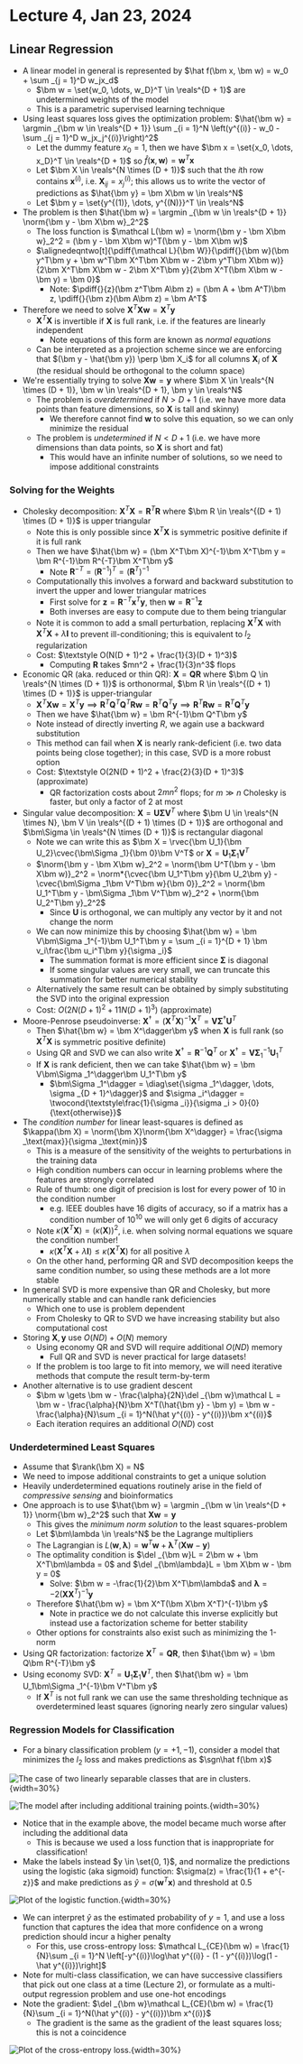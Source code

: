 # Lecture 4, Jan 23, 2024

## Linear Regression

* A linear model in general is represented by $\hat f(\bm x, \bm w) = w_0 + \sum _{j = 1}^D w_jx_d$
	* $\bm w = \set{w_0, \dots, w_D}^T \in \reals^{D + 1}$ are undetermined weights of the model
	* This is a parametric supervised learning technique
* Using least squares loss gives the optimization problem: $\hat{\bm w} = \argmin _{\bm w \in \reals^{D + 1}} \sum _{i = 1}^N \left(y^{(i)} - w_0 - \sum _{j = 1}^D w_jx_j^{(i)}\right)^2$
	* Let the dummy feature $x_0 = 1$, then we have $\bm x = \set{x_0, \dots, x_D}^T \in \reals^{D + 1}$ so $\hat f(\bm x, \bm w) = \bm w^T\bm x$
	* Let $\bm X \in \reals^{N \times (D + 1)}$ such that the $i$th row contains $\bm x^{(i)}$, i.e. $\bm X_{ij} = x_j^{(i)}$; this allows us to write the vector of predictions as $\hat{\bm y} = \bm X\bm w \in \reals^N$
	* Let $\bm y = \set{y^{(1)}, \dots, y^{(N)}}^T \in \reals^N$
* The problem is then $\hat{\bm w} = \argmin _{\bm w \in \reals^{D + 1}} \norm{\bm y - \bm X\bm w}_2^2$
	* The loss function is $\mathcal L(\bm w) = \norm{\bm y - \bm X\bm w}_2^2 = (\bm y - \bm X\bm w)^T(\bm y - \bm X\bm w)$
	* $\alignedeqntwo[t]{\pdiff{\mathcal L}{\bm W}}{\pdiff{}{\bm w}(\bm y^T\bm y + \bm w^T\bm X^T\bm X\bm w - 2\bm y^T\bm X\bm w)}{2\bm X^T\bm X\bm w - 2\bm X^T\bm y}{2\bm X^T(\bm X\bm w - \bm y) = \bm 0}$
		* Note: $\pdiff{}{z}(\bm z^T\bm A\bm z) = (\bm A + \bm A^T)\bm z, \pdiff{}{\bm z}(\bm A\bm z) = \bm A^T$
* Therefore we need to solve $\bm X^T\bm X\bm w = \bm X^T\bm y$
	* $\bm X^T\bm X$ is invertible if $\bm X$ is full rank, i.e. if the features are linearly independent
		* Note equations of this form are known as *normal equations*
	* Can be interpreted as a projection scheme since we are enforcing that $(\bm y - \hat{\bm y}) \perp \bm X_i$ for all columns $\bm X_i$ of $\bm X$ (the residual should be orthogonal to the column space)
* We're essentially trying to solve $\bm X\bm w = \bm y$ where $\bm X \in \reals^{N \times (D + 1)}, \bm w \in \reals^{D + 1}, \bm y \in \reals^N$
	* The problem is *overdetermined* if $N > D + 1$ (i.e. we have more data points than feature dimensions, so $\bm X$ is tall and skinny)
		* We therefore cannot find $\bm w$ to solve this equation, so we can only minimize the residual
	* The problem is *undetermined* if $N < D + 1$ (i.e. we have more dimensions than data points, so $\bm X$ is short and fat)
		* This would have an infinite number of solutions, so we need to impose additional constraints

### Solving for the Weights

* Cholesky decomposition: $\bm X^T\bm X = \bm R^T\bm R$ where $\bm R \in \reals^{(D + 1) \times (D + 1)}$ is upper triangular
	* Note this is only possible since $\bm X^T\bm X$ is symmetric positive definite if it is full rank
	* Then we have $\hat{\bm w} = (\bm X^T\bm X)^{-1}\bm X^T\bm y = \bm R^{-1}\bm R^{-T}\bm X^T\bm y$
		* Note $\bm R^{-T} = (\bm R^{-1})^T = (\bm R^T)^{-1}$
	* Computationally this involves a forward and backward substitution to invert the upper and lower triangular matrices
		* First solve for $\bm z = \bm R^{-T}\bm x^T\bm y$, then $\bm w = \bm R^{-1}\bm z$
		* Both inverses are easy to compute due to them being triangular
	* Note it is common to add a small perturbation, replacing $\bm X^T\bm X$ with $\bm X^T\bm X + \lambda\bm I$ to prevent ill-conditioning; this is equivalent to $l_2$ regularization
	* Cost: $\textstyle O(N(D + 1)^2 + \frac{1}{3}(D + 1)^3)$
		* Computing $\bm R$ takes $mn^2 + \frac{1}{3}n^3$ flops
* Economic QR (aka. reduced or thin QR): $\bm X = \bm Q\bm R$ where $\bm Q \in \reals^{N \times (D + 1)}$ is orthonormal, $\bm R \in \reals^{(D + 1) \times (D + 1)}$ is upper-triangular
	* $\bm X^T\bm X\bm w = \bm X^T\bm y \implies \bm R^T\bm Q^T\bm Q^T\bm R\bm w = \bm R^T\bm Q^T\bm y \implies \bm R^T\bm R\bm w = \bm R^T\bm Q^T\bm y$
	* Then we have $\hat{\bm w} = \bm R^{-1}\bm Q^T\bm y$
	* Note instead of directly inverting $R$, we again use a backward substitution
	* This method can fail when $\bm X$ is nearly rank-deficient (i.e. two data points being close together); in this case, SVD is a more robust option
	* Cost: $\textstyle O(2N(D + 1)^2 + \frac{2}{3}(D + 1)^3)$ (approximate)
		* QR factorization costs about $2mn^2$ flops; for $m \gg n$ Cholesky is faster, but only a factor of 2 at most
* Singular value decomposition: $\bm X = \bm U\bm\Sigma\bm V^T$ where $\bm U \in \reals^{N \times N}, \bm V \in \reals^{(D + 1) \times (D + 1)}$ are orthogonal and $\bm\Sigma \in \reals^{N \times (D + 1)}$ is rectangular diagonal
	* Note we can write this as $\bm X = \rvec{\bm U_1}{\bm U_2}\cvec{\bm\Sigma _1}{\bm 0}\bm V^T$ or $\bm X = \bm U_1\bm\Sigma _1\bm V^T$
	* $\norm{\bm y - \bm X\bm w}_2^2 = \norm{\bm U^T(\bm y - \bm X\bm w)}_2^2 = \norm*{\cvec{\bm U_1^T\bm y}{\bm U_2\bm y} - \cvec{\bm\Sigma _1\bm V^T\bm w}{\bm 0}}_2^2 = \norm{\bm U_1^T\bm y - \bm\Sigma _1\bm V^T\bm w}_2^2 + \norm{\bm U_2^T\bm y}_2^2$
		* Since $\bm U$ is orthogonal, we can multiply any vector by it and not change the norm
	* We can now minimize this by choosing $\hat{\bm w} = \bm V\bm\Sigma _1^{-1}\bm U_1^T\bm y = \sum _{i = 1}^{D + 1} \bm v_i\frac{\bm u_i^T\bm y}{\sigma _i}$
		* The summation format is more efficient since $\bm\Sigma$ is diagonal
		* If some singular values are very small, we can truncate this summation for better numerical stability
	* Alternatively the same result can be obtained by simply substituting the SVD into the original expression
	* Cost: $O(2N(D + 1)^2 + 11N(D + 1)^3)$ (approximate)
* Moore-Penrose pseudoinverse: $\bm X^\dagger = (\bm X^T\bm X)^{-1}\bm X^T = \bm V\bm\Sigma^\dagger\bm U^T$
	* Then $\hat{\bm w} = \bm X^\dagger\bm y$ when $\bm X$ is full rank (so $\bm X^T\bm X$ is symmetric positive definite)
	* Using QR and SVD we can also write $\bm X^\dagger = \bm R^{-1}\bm Q^T$ or $\bm X^\dagger = \bm V\bm\Sigma _1^{-1}\bm U_1^T$
	* If $\bm X$ is rank deficient, then we can take $\hat{\bm w} = \bm V\bm\Sigma _1^\dagger\bm U_1^T\bm y$
		* $\bm\Sigma _1^\dagger = \diag\set{\sigma _1^\dagger, \dots, \sigma _{D + 1}^\dagger}$ and $\sigma _i^\dagger = \twocond{\textstyle\frac{1}{\sigma _i}}{\sigma _i > 0}{0}{\text{otherwise}}$
* The *condition number* for linear least-squares is defined as $\kappa(\bm X) = \norm{\bm X}\norm{\bm X^\dagger} = \frac{\sigma _\text{max}}{\sigma _\text{min}}$
	* This is a measure of the sensitivity of the weights to perturbations in the training data
	* High condition numbers can occur in learning problems where the features are strongly correlated
	* Rule of thumb: one digit of precision is lost for every power of 10 in the condition number
		* e.g. IEEE doubles have 16 digits of accuracy, so if a matrix has a condition number of $10^{10}$ we will only get 6 digits of accuracy
	* Note $\kappa(\bm X^T\bm X) = (\kappa(\bm X))^2$, i.e. when solving normal equations we square the condition number!
		* $\kappa(\bm X^T\bm X + \lambda\bm I) \leq \kappa(\bm X^T\bm X)$ for all positive $\lambda$
	* On the other hand, performing QR and SVD decomposition keeps the same condition number, so using these methods are a lot more stable
* In general SVD is more expensive than QR and Cholesky, but more numerically stable and can handle rank deficiencies
	* Which one to use is problem dependent
	* From Cholesky to QR to SVD we have increasing stability but also computational cost
* Storing $\bm X, \bm y$ use $O(ND) + O(N)$ memory
	* Using economy QR and SVD will require additional $O(ND)$ memory
		* Full QR and SVD is never practical for large datasets!
	* If the problem is too large to fit into memory, we will need iterative methods that compute the result term-by-term
* Another alternative is to use gradient descent
	* $\bm w \gets \bm w - \frac{\alpha}{2N}\del _{\bm w}\mathcal L = \bm w - \frac{\alpha}{N}\bm X^T(\hat{\bm y} - \bm y) = \bm w - \frac{\alpha}{N}\sum _{i = 1}^N(\hat y^{(i)} - y^{(i)})\bm x^{(i)}$
	* Each iteration requires an additional $O(ND)$ cost

### Underdetermined Least Squares

* Assume that $\rank(\bm X) = N$
* We need to impose additional constraints to get a unique solution
* Heavily underdetermined equations routinely arise in the field of *compressive sensing* and bioinformatics
* One approach is to use $\hat{\bm w} = \argmin _{\bm w \in \reals^{D + 1}} \norm{\bm w}_2^2$ such that $\bm X\bm w = \bm y$
	* This gives the *minimum norm solution* to the least squares-problem
	* Let $\bm\lambda \in \reals^N$ be the Lagrange multipliers
	* The Lagrangian is $L(\bm w, \bm\lambda) = \bm w^T\bm w + \bm\lambda^T(\bm X\bm w - \bm y)$
	* The optimality condition is $\del _{\bm w}L = 2\bm w + \bm X^T\bm\lambda = 0$ and $\del _{\bm\lambda}L = \bm X\bm w - \bm y = 0$
		* Solve: $\bm w = -\frac{1}{2}\bm X^T\bm\lambda$ and $\bm\lambda = -2(\bm X\bm X^T)^{-1}\bm y$
	* Therefore $\hat{\bm w} = \bm X^T(\bm X\bm X^T)^{-1}\bm y$
		* Note in practice we do not calculate this inverse explicitly but instead use a factorization scheme for better stability
	* Other options for constraints also exist such as minimizing the 1-norm
* Using QR factorization: factorize $\bm X^T = \bm Q\bm R$, then $\hat{\bm w} = \bm Q\bm R^{-T}\bm y$
* Using economy SVD: $\bm X^T = \bm U_1\bm\Sigma _1\bm V^T$, then $\hat{\bm w} = \bm U_1\bm\Sigma _1^{-1}\bm V^T\bm y$
	* If $\bm X^T$ is not full rank we can use the same thresholding technique as overdetermined least squares (ignoring nearly zero singular values)

### Regression Models for Classification

* For a binary classification problem ($y = +1, -1$), consider a model that minimizes the $l_2$ loss and makes predictions as $\sgn\hat f(\bm x)$

![The case of two linearly separable classes that are in clusters.](./imgs/lec4_1.png){width=30%}

![The model after including additional training points.](./imgs/lec4_2.png){width=30%}

* Notice that in the example above, the model became much worse after including the additional data
	* This is because we used a loss function that is inappropriate for classification!
* Make the labels instead $y \in \set{0, 1}$, and normalize the predictions using the logistic (aka sigmoid) function: $\sigma(z) = \frac{1}{1 + e^{-z}}$ and make predictions as $\hat y = \sigma(\bm w^T\bm x)$ and threshold at 0.5

![Plot of the logistic function.](./imgs/lec4_3.png){width=30%}

* We can interpret $\hat y$ as the estimated probability of $y = 1$, and use a loss function that captures the idea that more confidence on a wrong prediction should incur a higher penalty
	* For this, use cross-entropy loss: $\mathcal L_{CE}(\bm w) = \frac{1}{N}\sum _{i = 1}^N \left[-y^{(i)}\log\hat y^{(i)} - (1 - y^{(i)})\log(1 - \hat y^{(i)})\right]$
* Note for multi-class classification, we can have successive classifiers that pick out one class at a time (Lecture 2), or formulate as a multi-output regression problem and use one-hot encodings
* Note the gradient: $\del _{\bm w}\mathcal L_{CE}(\bm w) = \frac{1}{N}\sum _{i = 1}^N(\hat y^{(i)} - y^{(i)})\bm x^{(i)}$
	* The gradient is the same as the gradient of the least squares loss; this is not a coincidence

![Plot of the cross-entropy loss.](./imgs/lec4_4.png){width=30%}

